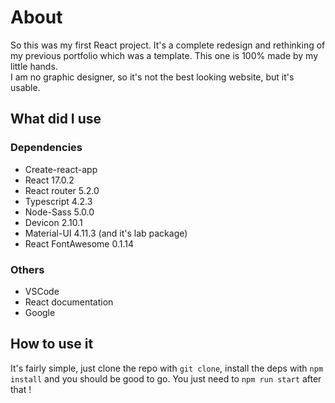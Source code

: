 # About

So this was my first React project. It's a complete redesign and rethinking of my previous portfolio which was a template. This one is 100% made by my little hands.  
I am no graphic designer, so it's not the best looking website, but it's usable.

## What did I use

### Dependencies
- Create-react-app
- React 17.0.2
- React router 5.2.0
- Typescript 4.2.3
- Node-Sass 5.0.0
- Devicon 2.10.1
- Material-UI 4.11.3 (and it's lab package)
- React FontAwesome 0.1.14

### Others
- VSCode
- React documentation
- Google

## How to use it

It's fairly simple, just clone the repo with `git clone`, install the deps with `npm install` and you should be good to go. You just need to `npm run start` after that !
